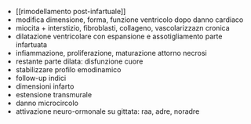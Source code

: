 - [[rimodellamento post-infartuale]]
- modifica dimensione, forma, funzione ventricolo dopo danno cardiaco
- miocita + interstizio, fibroblasti, collageno, vascolarizzazn cronica
- dilatazione ventricolare con espansione e assotigliamento parte infartuata
- infiammazione, proliferazione, maturazione attorno necrosi
- restante parte dilata: disfunzione cuore
- stabilizzare profilo emodinamico
- follow-up indici
- dimensioni infarto
- estensione transmurale
- danno microcircolo
- attivazione neuro-ormonale su gittata: raa, adre, noradre